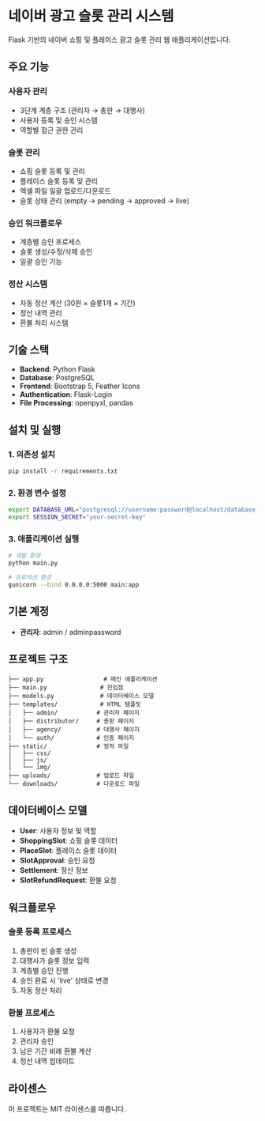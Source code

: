 # 네이버 광고 슬롯 관리 시스템

Flask 기반의 네이버 쇼핑 및 플레이스 광고 슬롯 관리 웹 애플리케이션입니다.

## 주요 기능

### 사용자 관리
- 3단계 계층 구조 (관리자 → 총판 → 대행사)
- 사용자 등록 및 승인 시스템
- 역할별 접근 권한 관리

### 슬롯 관리
- 쇼핑 슬롯 등록 및 관리
- 플레이스 슬롯 등록 및 관리
- 엑셀 파일 일괄 업로드/다운로드
- 슬롯 상태 관리 (empty → pending → approved → live)

### 승인 워크플로우
- 계층별 승인 프로세스
- 슬롯 생성/수정/삭제 승인
- 일괄 승인 기능

### 정산 시스템
- 자동 정산 계산 (30원 × 슬롯1개 × 기간)
- 정산 내역 관리
- 환불 처리 시스템

## 기술 스택
- **Backend**: Python Flask
- **Database**: PostgreSQL
- **Frontend**: Bootstrap 5, Feather Icons
- **Authentication**: Flask-Login
- **File Processing**: openpyxl, pandas

## 설치 및 실행

### 1. 의존성 설치
```bash
pip install -r requirements.txt
```

### 2. 환경 변수 설정
```bash
export DATABASE_URL="postgresql://username:password@localhost/database_name"
export SESSION_SECRET="your-secret-key"
```

### 3. 애플리케이션 실행
```bash
# 개발 환경
python main.py

# 프로덕션 환경
gunicorn --bind 0.0.0.0:5000 main:app
```

## 기본 계정
- **관리자**: admin / adminpassword

## 프로젝트 구조
```
├── app.py                 # 메인 애플리케이션
├── main.py               # 진입점
├── models.py             # 데이터베이스 모델
├── templates/            # HTML 템플릿
│   ├── admin/           # 관리자 페이지
│   ├── distributor/     # 총판 페이지
│   ├── agency/          # 대행사 페이지
│   └── auth/            # 인증 페이지
├── static/              # 정적 파일
│   ├── css/
│   ├── js/
│   └── img/
├── uploads/             # 업로드 파일
└── downloads/           # 다운로드 파일
```

## 데이터베이스 모델
- **User**: 사용자 정보 및 역할
- **ShoppingSlot**: 쇼핑 슬롯 데이터
- **PlaceSlot**: 플레이스 슬롯 데이터
- **SlotApproval**: 승인 요청
- **Settlement**: 정산 정보
- **SlotRefundRequest**: 환불 요청

## 워크플로우

### 슬롯 등록 프로세스
1. 총판이 빈 슬롯 생성
2. 대행사가 슬롯 정보 입력
3. 계층별 승인 진행
4. 승인 완료 시 'live' 상태로 변경
5. 자동 정산 처리

### 환불 프로세스
1. 사용자가 환불 요청
2. 관리자 승인
3. 남은 기간 비례 환불 계산
4. 정산 내역 업데이트

## 라이센스
이 프로젝트는 MIT 라이센스를 따릅니다.